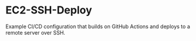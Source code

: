 # EC2-SSH-Deploy
Example CI/CD configuration that builds on GitHub Actions and deploys to a remote server over SSH. 
